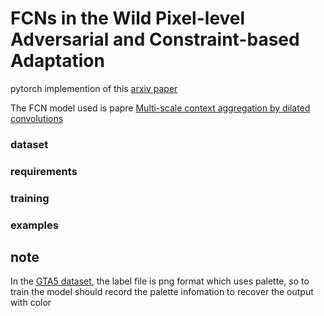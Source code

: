 # FCNs in the Wild Pixel-level Adversarial and Constraint-based Adaptation

pytorch implemention of this [arxiv paper](https://arxiv.org/abs/1612.02649)

The FCN model used is papre [Multi-scale context aggregation by dilated convolutions](https://arxiv.org/abs/1511.07122)

### dataset

### requirements 

### training

### examples


## note 
In the [GTA5 dataset](https://download.visinf.tu-darmstadt.de/data/from_games/), the label file is png format which uses palette, so to train the model should record the palette infomation to recover the output  with color